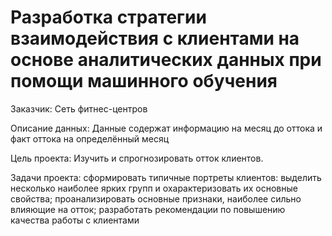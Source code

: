 # Разработка стратегии взаимодействия с клиентами на основе аналитических данных при помощи машинного обучения

Заказчик: Сеть фитнес-центров 

Описание данных: Данные содержат информацию на месяц до оттока и факт оттока на определённый месяц

Цель проекта: Изучить и спрогнозировать отток клиентов.

Задачи проекта:
сформировать типичные портреты клиентов: выделить несколько наиболее ярких групп и охарактеризовать их основные свойства;
проанализировать основные признаки, наиболее сильно влияющие на отток;
разработать рекомендации по повышению качества работы с клиентами
